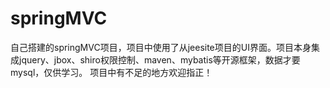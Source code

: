 # springMVC
自己搭建的springMVC项目，项目中使用了从jeesite项目的UI界面。项目本身集成jquery、jbox、shiro权限控制、maven、mybatis等开源框架，数据才要mysql，仅供学习。 项目中有不足的地方欢迎指正！
